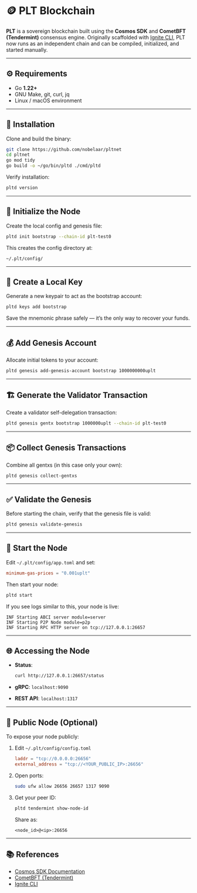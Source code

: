 # 🪙 PLT Blockchain

**PLT** is a sovereign blockchain built using the **Cosmos SDK** and **CometBFT (Tendermint)** consensus engine.
Originally scaffolded with [Ignite CLI](https://ignite.com/cli), PLT now runs as an independent chain and can be compiled, initialized, and started manually.

---

## ⚙️ Requirements

* Go **1.22+**
* GNU Make, git, curl, jq
* Linux / macOS environment

---

## 🧩 Installation

Clone and build the binary:

```bash
git clone https://github.com/nobelaar/pltnet
cd pltnet
go mod tidy
go build -o ~/go/bin/pltd ./cmd/pltd
```

Verify installation:

```bash
pltd version
```

---

## 🌱 Initialize the Node

Create the local config and genesis file:

```bash
pltd init bootstrap --chain-id plt-test0
```

This creates the config directory at:

```
~/.plt/config/
```

---

## 🔑 Create a Local Key

Generate a new keypair to act as the bootstrap account:

```bash
pltd keys add bootstrap
```

Save the mnemonic phrase safely — it’s the only way to recover your funds.

---

## 💰 Add Genesis Account

Allocate initial tokens to your account:

```bash
pltd genesis add-genesis-account bootstrap 1000000000uplt
```

---

## 🏗️ Generate the Validator Transaction

Create a validator self-delegation transaction:

```bash
pltd genesis gentx bootstrap 1000000uplt --chain-id plt-test0
```

---

## 📦 Collect Genesis Transactions

Combine all gentxs (in this case only your own):

```bash
pltd genesis collect-gentxs
```

---

## ✅ Validate the Genesis

Before starting the chain, verify that the genesis file is valid:

```bash
pltd genesis validate-genesis
```

---

## 🚀 Start the Node

Edit `~/.plt/config/app.toml` and set:

```toml
minimum-gas-prices = "0.001uplt"
```

Then start your node:

```bash
pltd start
```

If you see logs similar to this, your node is live:

```
INF Starting ABCI server module=server
INF Starting P2P Node module=p2p
INF Starting RPC HTTP server on tcp://127.0.0.1:26657
```

---

## 🌐 Accessing the Node

* **Status**:

  ```bash
  curl http://127.0.0.1:26657/status
  ```

* **gRPC**: `localhost:9090`

* **REST API**: `localhost:1317`

---

## 🔗 Public Node (Optional)

To expose your node publicly:

1. Edit `~/.plt/config/config.toml`

   ```toml
   laddr = "tcp://0.0.0.0:26656"
   external_address = "tcp://<YOUR_PUBLIC_IP>:26656"
   ```

2. Open ports:

   ```bash
   sudo ufw allow 26656 26657 1317 9090
   ```

3. Get your peer ID:

   ```bash
   pltd tendermint show-node-id
   ```

   Share as:

   ```
   <node_id>@<ip>:26656
   ```

---

## 📚 References

* [Cosmos SDK Documentation](https://docs.cosmos.network)
* [CometBFT (Tendermint)](https://docs.cometbft.com)
* [Ignite CLI](https://docs.ignite.com)
